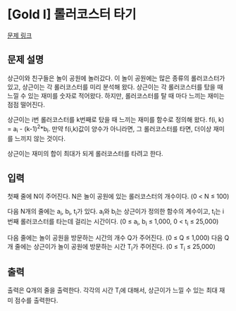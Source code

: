# [Gold I] 롤러코스터 타기

[문제 링크](https://www.acmicpc.net/problem/3958) 

## 문제 설명

<p>상근이와 친구들은 놀이 공원에 놀러갔다. 이 놀이 공원에는 많은 종류의 롤러코스터가 있고, 상근이는 각 롤러코스터를 미리 분석해 왔다. 상근이는 각 롤러코스터를 탔을 때 느낄 수 있는 재미를 숫자로 적어왔다. 하지만, 롤러코스터를 탈 때 마다 느끼는 재미는 점점 떨어진다.</p>

<p>상근이는 i번 롤러코스터를 k번째로 탔을 때 느끼는 재미를 함수로 정의해 왔다. f(i, k) = a<sub>i</sub> - (k-1)<sup>2</sup>*b<sub>i</sub>. 만약 f(i,k)값이 양수가 아니라면, 그 롤러코스터를 타면, 더이상 재미를 느끼지 않는 것이다.</p>

<p>상근이는 재미의 합이 최대가 되게 롤러코스터를 타려고 한다.</p>

## 입력 

 <p>첫째 줄에 N이 주어진다. N은 놀이 공원에 있는 롤러코스터의 개수이다. (0 < N ≤ 100)</p>

<p>다음 N개의 줄에는 a<sub>i</sub>, b<sub>i</sub>, t<sub>i</sub>가 있다. a<sub>i</sub>와 b<sub>i</sub>는 상근이가 정의한 함수의 계수이고, t<sub>i</sub>는 i번째 롤러코스터를 타는데 걸리는 시간이다. (0 ≤ a<sub>i</sub>, b<sub>i</sub> ≤ 1,000, 0 < t<sub>i</sub> ≤ 25,000)</p>

<p>다음 줄에는 놀이 공원을 방문하는 시간의 개수 Q가 주어진다. (0 ≤ Q ≤ 1,000) 다음 Q개 줄에는 상근이가 놀이 공원에 방문하는 시간 T<sub>i</sub>가 주어진다. (0 ≤ T<sub>i</sub> ≤ 25,000)</p>

## 출력 

 <p>출력은 Q개의 줄을 출력한다. 각각의 시간 T<sub>i</sub>에 대해서, 상근이가 느낄 수 있는 최대 재미 점수를 출력한다.</p>

